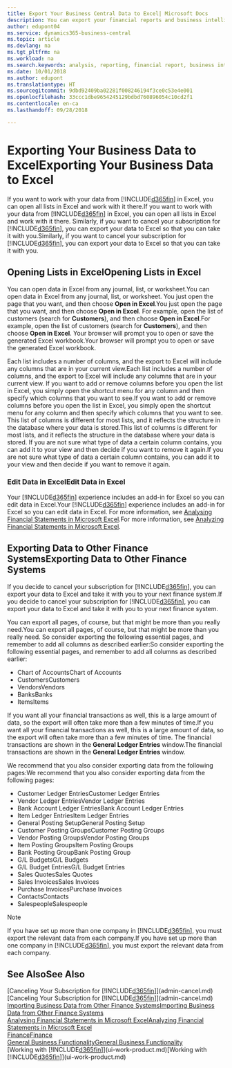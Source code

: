 ```yaml
---
title: Export Your Business Central Data to Excel| Microsoft Docs
description: You can export your financial reports and business intelligence data from Business Central  to Excel, or open your data in Excel.
author: edupont04
ms.service: dynamics365-business-central
ms.topic: article
ms.devlang: na
ms.tgt_pltfrm: na
ms.workload: na
ms.search.keywords: analysis, reporting, financial report, business intelligence, BI, Excel
ms.date: 10/01/2018
ms.author: edupont
ms.translationtype: HT
ms.sourcegitcommit: 9dbd92409ba02281f008246194f3ce0c53e4e001
ms.openlocfilehash: 33ccc1dbe9654245129bdbd760896054c10cd2f1
ms.contentlocale: en-ca
ms.lasthandoff: 09/28/2018

---
```

# <a name="exporting-your-business-data-to-excel"></a><span data-ttu-id="0ea1f-103">Exporting Your Business Data to Excel</span><span class="sxs-lookup"><span data-stu-id="0ea1f-103">Exporting Your Business Data to Excel</span></span>
<span data-ttu-id="0ea1f-104">If you want to work with your data from [!INCLUDE[d365fin](includes/d365fin_md.md)] in Excel, you can open all lists in Excel and work with it there.</span><span class="sxs-lookup"><span data-stu-id="0ea1f-104">If you want to work with your data from [!INCLUDE[d365fin](includes/d365fin_md.md)] in Excel, you can open all lists in Excel and work with it there.</span></span> <span data-ttu-id="0ea1f-105">Similarly, if you want to cancel your subscription for [!INCLUDE[d365fin](includes/d365fin_md.md)], you can export your data to Excel so that you can take it with you.</span><span class="sxs-lookup"><span data-stu-id="0ea1f-105">Similarly, if you want to cancel your subscription for [!INCLUDE[d365fin](includes/d365fin_md.md)], you can export your data to Excel so that you can take it with you.</span></span>

## <a name="opening-lists-in-excel"></a><span data-ttu-id="0ea1f-106">Opening Lists in Excel</span><span class="sxs-lookup"><span data-stu-id="0ea1f-106">Opening Lists in Excel</span></span>
<span data-ttu-id="0ea1f-107">You can open data in Excel from any journal, list, or worksheet.</span><span class="sxs-lookup"><span data-stu-id="0ea1f-107">You can open data in Excel from any journal, list, or worksheet.</span></span> <span data-ttu-id="0ea1f-108">You just open the page that you want, and then choose **Open in Excel**.</span><span class="sxs-lookup"><span data-stu-id="0ea1f-108">You just open the page that you want, and then choose **Open in Excel**.</span></span> <span data-ttu-id="0ea1f-109">For example, open the list of customers (search for **Customers**), and then choose **Open in Excel**.</span><span class="sxs-lookup"><span data-stu-id="0ea1f-109">For example, open the list of customers (search for **Customers**), and then choose **Open in Excel**.</span></span> <span data-ttu-id="0ea1f-110">Your browser will prompt you to open or save the generated Excel workbook.</span><span class="sxs-lookup"><span data-stu-id="0ea1f-110">Your browser will prompt you to open or save the generated Excel workbook.</span></span>  

<span data-ttu-id="0ea1f-111">Each list includes a number of columns, and the export to Excel will include any columns that are in your current view.</span><span class="sxs-lookup"><span data-stu-id="0ea1f-111">Each list includes a number of columns, and the export to Excel will include any columns that are in your current view.</span></span> <span data-ttu-id="0ea1f-112">If you want to add or remove columns before you open the list in Excel, you simply open the shortcut menu for any column and then specify which columns that you want to see.</span><span class="sxs-lookup"><span data-stu-id="0ea1f-112">If you want to add or remove columns before you open the list in Excel, you simply open the shortcut menu for any column and then specify which columns that you want to see.</span></span> <span data-ttu-id="0ea1f-113">This list of columns is different for most lists, and it reflects the structure in the database where your data is stored.</span><span class="sxs-lookup"><span data-stu-id="0ea1f-113">This list of columns is different for most lists, and it reflects the structure in the database where your data is stored.</span></span> <span data-ttu-id="0ea1f-114">If you are not sure what type of data a certain column contains, you can add it to your view and then decide if you want to remove it again.</span><span class="sxs-lookup"><span data-stu-id="0ea1f-114">If you are not sure what type of data a certain column contains, you can add it to your view and then decide if you want to remove it again.</span></span>  

### <a name="edit-data-in-excel"></a><span data-ttu-id="0ea1f-115">Edit Data in Excel</span><span class="sxs-lookup"><span data-stu-id="0ea1f-115">Edit Data in Excel</span></span>
<span data-ttu-id="0ea1f-116">Your [!INCLUDE[d365fin](includes/d365fin_md.md)] experience includes an add-in for Excel so you can edit data in Excel.</span><span class="sxs-lookup"><span data-stu-id="0ea1f-116">Your [!INCLUDE[d365fin](includes/d365fin_md.md)] experience includes an add-in for Excel so you can edit data in Excel.</span></span> <span data-ttu-id="0ea1f-117">For more information, see [Analysing Financial Statements in Microsoft Excel](finance-analyze-excel.md).</span><span class="sxs-lookup"><span data-stu-id="0ea1f-117">For more information, see [Analyzing Financial Statements in Microsoft Excel](finance-analyze-excel.md).</span></span>  

## <a name="exporting-data-to-other-finance-systems"></a><span data-ttu-id="0ea1f-118">Exporting Data to Other Finance Systems</span><span class="sxs-lookup"><span data-stu-id="0ea1f-118">Exporting Data to Other Finance Systems</span></span>
<span data-ttu-id="0ea1f-119">If you decide to cancel your subscription for [!INCLUDE[d365fin](includes/d365fin_md.md)], you can export your data to Excel and take it with you to your next finance system.</span><span class="sxs-lookup"><span data-stu-id="0ea1f-119">If you decide to cancel your subscription for [!INCLUDE[d365fin](includes/d365fin_md.md)], you can export your data to Excel and take it with you to your next finance system.</span></span>  

<span data-ttu-id="0ea1f-120">You can export all pages, of course, but that might be more than you really need.</span><span class="sxs-lookup"><span data-stu-id="0ea1f-120">You can export all pages, of course, but that might be more than you really need.</span></span> <span data-ttu-id="0ea1f-121">So consider exporting the following essential pages, and remember to add all columns as described earlier:</span><span class="sxs-lookup"><span data-stu-id="0ea1f-121">So consider exporting the following essential pages, and remember to add all columns as described earlier:</span></span>  

* <span data-ttu-id="0ea1f-122">Chart of Accounts</span><span class="sxs-lookup"><span data-stu-id="0ea1f-122">Chart of Accounts</span></span>  
* <span data-ttu-id="0ea1f-123">Customers</span><span class="sxs-lookup"><span data-stu-id="0ea1f-123">Customers</span></span>  
* <span data-ttu-id="0ea1f-124">Vendors</span><span class="sxs-lookup"><span data-stu-id="0ea1f-124">Vendors</span></span>  
* <span data-ttu-id="0ea1f-125">Banks</span><span class="sxs-lookup"><span data-stu-id="0ea1f-125">Banks</span></span>  
* <span data-ttu-id="0ea1f-126">Items</span><span class="sxs-lookup"><span data-stu-id="0ea1f-126">Items</span></span>  

<span data-ttu-id="0ea1f-127">If you want all your financial transactions as well, this is a large amount of data, so the export will often take more than a few minutes of time.</span><span class="sxs-lookup"><span data-stu-id="0ea1f-127">If you want all your financial transactions as well, this is a large amount of data, so the export will often take more than a few minutes of time.</span></span> <span data-ttu-id="0ea1f-128">The financial transactions are shown in the **General Ledger Entries** window.</span><span class="sxs-lookup"><span data-stu-id="0ea1f-128">The financial transactions are shown in the **General Ledger Entries** window.</span></span>  

<span data-ttu-id="0ea1f-129">We recommend that you also consider exporting data from the following pages:</span><span class="sxs-lookup"><span data-stu-id="0ea1f-129">We recommend that you also consider exporting data from the following pages:</span></span>  

* <span data-ttu-id="0ea1f-130">Customer Ledger Entries</span><span class="sxs-lookup"><span data-stu-id="0ea1f-130">Customer Ledger Entries</span></span>  
* <span data-ttu-id="0ea1f-131">Vendor Ledger Entries</span><span class="sxs-lookup"><span data-stu-id="0ea1f-131">Vendor Ledger Entries</span></span>  
* <span data-ttu-id="0ea1f-132">Bank Account Ledger Entries</span><span class="sxs-lookup"><span data-stu-id="0ea1f-132">Bank Account Ledger Entries</span></span>  
* <span data-ttu-id="0ea1f-133">Item Ledger Entries</span><span class="sxs-lookup"><span data-stu-id="0ea1f-133">Item Ledger Entries</span></span>  
* <span data-ttu-id="0ea1f-134">General Posting Setup</span><span class="sxs-lookup"><span data-stu-id="0ea1f-134">General Posting Setup</span></span>  
* <span data-ttu-id="0ea1f-135">Customer Posting Groups</span><span class="sxs-lookup"><span data-stu-id="0ea1f-135">Customer Posting Groups</span></span>  
* <span data-ttu-id="0ea1f-136">Vendor Posting Groups</span><span class="sxs-lookup"><span data-stu-id="0ea1f-136">Vendor Posting Groups</span></span>  
* <span data-ttu-id="0ea1f-137">Item Posting Groups</span><span class="sxs-lookup"><span data-stu-id="0ea1f-137">Item Posting Groups</span></span>  
* <span data-ttu-id="0ea1f-138">Bank Posting Group</span><span class="sxs-lookup"><span data-stu-id="0ea1f-138">Bank Posting Group</span></span>  
* <span data-ttu-id="0ea1f-139">G/L Budgets</span><span class="sxs-lookup"><span data-stu-id="0ea1f-139">G/L Budgets</span></span>  
* <span data-ttu-id="0ea1f-140">G/L Budget Entries</span><span class="sxs-lookup"><span data-stu-id="0ea1f-140">G/L Budget Entries</span></span>  
* <span data-ttu-id="0ea1f-141">Sales Quotes</span><span class="sxs-lookup"><span data-stu-id="0ea1f-141">Sales Quotes</span></span>  
* <span data-ttu-id="0ea1f-142">Sales Invoices</span><span class="sxs-lookup"><span data-stu-id="0ea1f-142">Sales Invoices</span></span>  
* <span data-ttu-id="0ea1f-143">Purchase Invoices</span><span class="sxs-lookup"><span data-stu-id="0ea1f-143">Purchase Invoices</span></span>  
* <span data-ttu-id="0ea1f-144">Contacts</span><span class="sxs-lookup"><span data-stu-id="0ea1f-144">Contacts</span></span>  
* <span data-ttu-id="0ea1f-145">Salespeople</span><span class="sxs-lookup"><span data-stu-id="0ea1f-145">Salespeople</span></span>  

> [!NOTE]  
>   <span data-ttu-id="0ea1f-146">If you have set up more than one company in [!INCLUDE[d365fin](includes/d365fin_md.md)], you must export the relevant data from each company.</span><span class="sxs-lookup"><span data-stu-id="0ea1f-146">If you have set up more than one company in [!INCLUDE[d365fin](includes/d365fin_md.md)], you must export the relevant data from each company.</span></span>

## <a name="see-also"></a><span data-ttu-id="0ea1f-147">See Also</span><span class="sxs-lookup"><span data-stu-id="0ea1f-147">See Also</span></span>
<span data-ttu-id="0ea1f-148">[Canceling Your Subscription for [!INCLUDE[d365fin](includes/d365fin_md.md)]](admin-cancel.md)</span><span class="sxs-lookup"><span data-stu-id="0ea1f-148">[Canceling Your Subscription for [!INCLUDE[d365fin](includes/d365fin_md.md)]](admin-cancel.md)</span></span>  
[<span data-ttu-id="0ea1f-149">Importing Business Data from Other Finance Systems</span><span class="sxs-lookup"><span data-stu-id="0ea1f-149">Importing Business Data from Other Finance Systems</span></span>](across-import-data-configuration-packages.md)  
[<span data-ttu-id="0ea1f-150">Analysing Financial Statements in Microsoft Excel</span><span class="sxs-lookup"><span data-stu-id="0ea1f-150">Analyzing Financial Statements in Microsoft Excel</span></span>](finance-analyze-excel.md)  
[<span data-ttu-id="0ea1f-151">Finance</span><span class="sxs-lookup"><span data-stu-id="0ea1f-151">Finance</span></span>](finance.md)  
[<span data-ttu-id="0ea1f-152">General Business Functionality</span><span class="sxs-lookup"><span data-stu-id="0ea1f-152">General Business Functionality</span></span>](ui-across-business-areas.md)  
<span data-ttu-id="0ea1f-153">[Working with [!INCLUDE[d365fin](includes/d365fin_md.md)]](ui-work-product.md)</span><span class="sxs-lookup"><span data-stu-id="0ea1f-153">[Working with [!INCLUDE[d365fin](includes/d365fin_md.md)]](ui-work-product.md)</span></span>  

